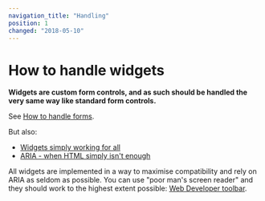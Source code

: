 ```yaml
---
navigation_title: "Handling"
position: 1
changed: "2018-05-10"
---
```


# How to handle widgets

**Widgets are custom form controls, and as such should be handled the very same way like standard form controls.**

See [How to handle forms](/examples/forms/handling).

But also:

- [Widgets simply working for all](/knowledge/semantics/widgets)
- [ARIA - when HTML simply isn't enough](/knowledge/aria)

All widgets are implemented in a way to maximise compatibility and rely on ARIA as seldom as possible. You can use "poor man's screen reader" and they should work to the highest extent possible: [Web Developer toolbar](/setup/browsers/firefox/web-developer-toolbar).